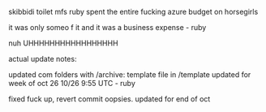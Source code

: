 skibbidi toilet mfs
ruby spent the entire fucking azure budget on horsegirls

it was only someo f it and it was a business expense - ruby

nuh UHHHHHHHHHHHHHHHHH

actual update notes:


updated com folders with /archive:
template file in /template
updated for week of oct 26
10/26 9:55 UTC - ruby

fixed fuck up, revert commit oopsies. updated for end of oct
